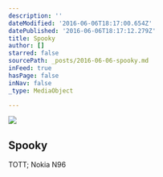 ```yaml
---
description: ''
dateModified: '2016-06-06T18:17:00.654Z'
datePublished: '2016-06-06T18:17:12.279Z'
title: Spooky
author: []
starred: false
sourcePath: _posts/2016-06-06-spooky.md
inFeed: true
hasPage: false
inNav: false
_type: MediaObject

---
```

<article style=""><img src="https://the-grid-user-content.s3-us-west-2.amazonaws.com/221d05ae-2ff9-4c40-a8ce-19bab60925a1.png" /><h1>Spooky</h1></article>

TOTT; Nokia N96